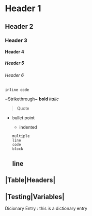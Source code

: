 # Header 1
## Header 2
### Header 3
#### Header 4
##### Header 5
###### Header 6

`inline code`

~Strikethrough~
**bold**
*italic*

> Quote

- bullet point
  - indented
  
  ~~~~
  multiple
  line
  code
  block
  ~~~~
  
  line
  ---
  
|Table|Headers|
---------------
|Testing|Variables|
-------------------
  
Dicionary Entry
: this is a dictionary entry
  
  
